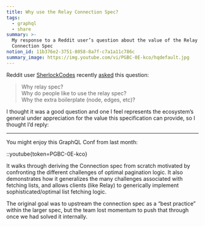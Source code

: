 ```yaml
---
title: Why use the Relay Connection Spec?
tags:
  - graphql
  - share
summary: >-
  My response to a Reddit user’s question about the value of the Relay
  Connection Spec
notion_id: 11b376e2-3751-8058-8a7f-c7a1a11c786c
summary_image: https://img.youtube.com/vi/PGBC-0E-kco/hqdefault.jpg
---
```

Reddit user [SherlockCodes](https://www.reddit.com/user/SherlockCodes/) recently [asked](https://www.reddit.com/r/graphql/s/wB2DEFtFQg) this question:

> Why relay spec?\
> Why do people like to use the relay spec?\
> Why the extra boilerplate (node, edges, etc)?

I thought it was a good question and one I feel represents the ecosystem’s general under appreciation for the value this specification can provide, so I thought I’d reply:

---

You might enjoy this GraphQL Conf from last month:

::youtube{token=PGBC-0E-kco}

It walks through deriving the Connection spec from scratch motivated by confronting the different challenges of optimal pagination logic. It also demonstrates how it generalizes the many challenges associated with fetching lists, and allows clients (like Relay) to generically implement sophisticated/optimal list fetching logic.

The original goal was to upstream the connection spec as a “best practice” within the larger spec, but the team lost momentum to push that through once we had solved it internally.
